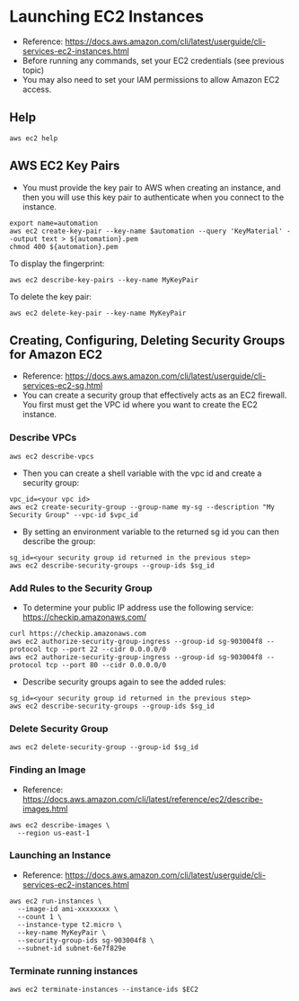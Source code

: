 # Launching EC2 Instances

- Reference: https://docs.aws.amazon.com/cli/latest/userguide/cli-services-ec2-instances.html
- Before running any commands, set your EC2 credentials (see previous topic)
- You may also need to set your IAM permissions to allow Amazon EC2 access.

## Help

```
aws ec2 help
```

## AWS EC2 Key Pairs
- You must provide the key pair to AWS when creating an instance, and then you will use this key pair to authenticate when you connect to the instance.

```
export name=automation
aws ec2 create-key-pair --key-name $automation --query 'KeyMaterial' --output text > ${automation}.pem
chmod 400 ${automation}.pem
```

To display the fingerprint:

```
aws ec2 describe-key-pairs --key-name MyKeyPair
```

To delete the key pair:

```
aws ec2 delete-key-pair --key-name MyKeyPair
```

## Creating, Configuring, Deleting Security Groups for Amazon EC2

- Reference: https://docs.aws.amazon.com/cli/latest/userguide/cli-services-ec2-sg.html
- You can create a security group that effectively acts as an EC2 firewall. You first must get the VPC id where you want to create the EC2 instance.

### Describe VPCs

```
aws ec2 describe-vpcs
```

- Then you can create a shell variable with the vpc id and create a security group:

```
vpc_id=<your vpc id>
aws ec2 create-security-group --group-name my-sg --description "My Security Group" --vpc-id $vpc_id
```

- By setting an environment variable to the returned sg id you can then describe the group:

```
sg_id=<your security group id returned in the previous step>
aws ec2 describe-security-groups --group-ids $sg_id
```

### Add Rules to the Security Group

- To determine your public IP address use the following service: https://checkip.amazonaws.com/

```
curl https://checkip.amazonaws.com
aws ec2 authorize-security-group-ingress --group-id sg-903004f8 --protocol tcp --port 22 --cidr 0.0.0.0/0
aws ec2 authorize-security-group-ingress --group-id sg-903004f8 --protocol tcp --port 80 --cidr 0.0.0.0/0
```

- Describe security groups again to see the added rules:

```
sg_id=<your security group id returned in the previous step>
aws ec2 describe-security-groups --group-ids $sg_id
```

### Delete Security Group

```
aws ec2 delete-security-group --group-id $sg_id
```

### Finding an Image

- Reference: https://docs.aws.amazon.com/cli/latest/reference/ec2/describe-images.html

```
aws ec2 describe-images \
  --region us-east-1
```

### Launching an Instance

- Reference: https://docs.aws.amazon.com/cli/latest/userguide/cli-services-ec2-instances.html

```
aws ec2 run-instances \
  --image-id ami-xxxxxxxx \
  --count 1 \
  --instance-type t2.micro \
  --key-name MyKeyPair \
  --security-group-ids sg-903004f8 \
  --subnet-id subnet-6e7f829e
```

### Terminate running instances

```
aws ec2 terminate-instances --instance-ids $EC2
```

